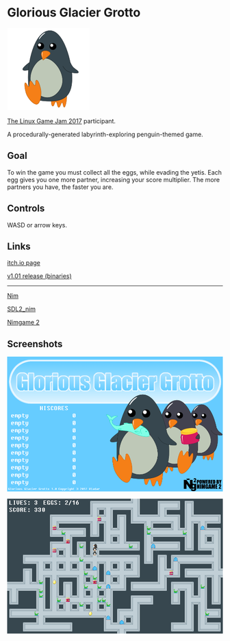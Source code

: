 Glorious Glacier Grotto
=======================

![Logo](data/gggrotto.png)

[The Linux Game Jam 2017](https://itch.io/jam/linux-jam-2017) participant.

A procedurally-generated labyrinth-exploring penguin-themed game.

Goal
----

To win the game you must collect all the eggs, while evading the yetis.
Each egg gives you one more partner, increasing your score multiplier.
The more partners you have, the faster you are.


Controls
--------

WASD or arrow keys.


Links
-----

[itch.io page](https://vladar.itch.io/glorious-glacier-grotto)

[v1.01 release (binaries)](https://github.com/Vladar4/ng2gggrotto/releases/tag/v1.01)

--------

[Nim](https://github.com/nim-lang/Nim)

[SDL2_nim](https://github.com/Vladar4/sdl2_nim)

[Nimgame 2](https://vladar4.github.io/nimgame2/)


Screenshots
-----------

![title screen](images/scr0.png)

![game_screen](images/scr1.png)

